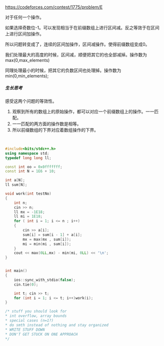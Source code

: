 https://codeforces.com/contest/1775/problem/E



对于任何一个操作。

如果选择奇数位-1。可以发现相当于在前缀数组上进行区间减。反之等效于在区间上进行区间加操作。

所以问题转变成了，连续的区间加操作，区间减操作。使得前缀数组变成0。

我们处理最大的高度的时候，区间减，顺便把其它的也全部减掉。操作数为max(0,max_elements)

同理处理最小的时候，把其它的负数区间也处理掉。操作数为min(0,min_elements);



##### 生长思考

感受这两个问题的等效性。

1. 观察到所有的数组上的原始操作，都可以对应一个前缀数组上的操作。一一匹配。
2. 一一匹配的两方面的操作数是相等。
3. 所以前缀数组的下界对应着数组操作的下界。

​                                                                                                                                                                                                                                                                                                                                                                                                                                                                                                                                                                                                                                                                                                                                                                                                                                                                                                                                                                                                                                                                                                                                           

```cpp
#include<bits/stdc++.h>
using namespace std;
typedef long long ll;

const int oo = 0x0fffffff;
const int N = 1E6 + 10;

int a[N];
ll sum[N];

void work(int testNo)
{
    int n;
    cin >> n;
    ll mx = -1E18;
    ll mi = 1E18;
    for ( int i = 1; i <= n ; i++)
    {
        cin >> a[i];
        sum[i] = sum[i - 1] + a[i];
        mx = max(mx , sum[i]);
        mi = min(mi , sum[i]);
    }
    cout << max(0LL,mx) - min(mi, 0LL) << '\n';
}


int main()
{
    ios::sync_with_stdio(false);
    cin.tie(0);

    int t; cin >> t;
    for (int i = 1; i <= t; i++)work(i);
}

/* stuff you should look for
* int overflow, array bounds
* special cases (n=1?)
* do smth instead of nothing and stay organized
* WRITE STUFF DOWN
* DON'T GET STUCK ON ONE APPROACH
*/
```

